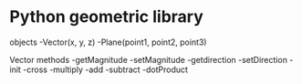 # Python geometric library
objects
-Vector(x, y, z)
-Plane(point1, point2, point3)


Vector
methods
-getMagnitude
-setMagnitude
-getdirection
-setDirection
-init
-cross
-multiply
-add
-subtract
-dotProduct
